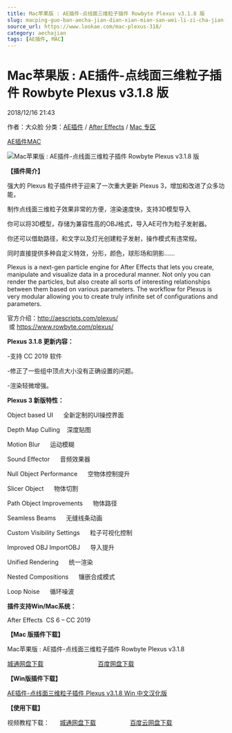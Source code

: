 ```yaml
---
title: Mac苹果版 : AE插件-点线面三维粒子插件 Rowbyte Plexus v3.1.8 版
slug: macping-guo-ban-aecha-jian-dian-xian-mian-san-wei-li-zi-cha-jian-rowbyte-plexus-v3-1-8-ban
source_url: https://www.lookae.com/mac-plexus-318/
category: aechajian
tags: [AE插件, MAC]
---
```

# Mac苹果版 : AE插件-点线面三维粒子插件 Rowbyte Plexus v3.1.8 版

2018/12/16 21:43

作者：大众脸
分类：[AE插件](https://www.lookae.com/after-effects/aechajian/) / [After Effects](https://www.lookae.com/after-effects/) / [Mac 专区](https://www.lookae.com/mac-osx/)

[AE插件](https://www.lookae.com/tag/ae%e6%8f%92%e4%bb%b6/)[MAC](https://www.lookae.com/tag/mac/)

![Mac苹果版 : AE插件-点线面三维粒子插件 Rowbyte Plexus v3.1.8 版](https://www.lookae.com/wp-content/uploads/2016/07/plexus-3.jpg "Mac苹果版 : AE插件-点线面三维粒子插件 Rowbyte Plexus v3.1.8 版-LookAE.com")

**【插件简介】**

强大的 Plexus 粒子插件终于迎来了一次重大更新 Plexus 3，增加和改进了众多功能，

制作点线面三维粒子效果非常的方便，渲染速度快，支持3D模型导入

你可以将3D模型，存储为兼容性高的OBJ格式，导入AE可作为粒子发射器。

你还可以借助路径，和文字以及灯光创建粒子发射，操作模式有违常规。

同时直接提供多种自定义特效，分形，颜色，球形场和阴影……

Plexus is a next-gen particle engine for After Effects that lets you create, manipulate and visualize data in a procedural manner. Not only you can render the particles, but also create all sorts of interesting relationships between them based on various parameters. The workflow for Plexus is very modular allowing you to create truly infinite set of configurations and parameters.

官方介绍：http://aescripts.com/plexus/  或 https://www.rowbyte.com/plexus/

**Plexus 3.1.8 更新内容：**

-支持 CC 2019 软件

-修正了一些组中顶点大小没有正确设置的问题。

-渲染轻微增强。

**Plexus 3 新版特性：**

Object based UI      全新定制的UI操控界面

Depth Map Culling    深度贴图

Motion Blur      运动模糊

Sound Effector      音频效果器

Null Object Performance      空物体控制提升

Slicer Object      物体切割

Path Object Improvements      物体路径

Seamless Beams      无缝线条动画

Custom Visibility Settings      粒子可视化控制

Improved OBJ ImportOBJ      导入提升

Unified Rendering      统一渲染

Nested Compositions      镶嵌合成模式

Loop Noise      循环噪波

**插件支持Win/Mac系统：**

After Effects  CS 6 – CC 2019

**【Mac 版插件下载】**

Mac苹果版 : AE插件-点线面三维粒子插件 Rowbyte Plexus v3.1.8

[城通网盘下载](https://lookae.ctfile.com/fs/680462-325766160)                                [百度网盘下载](https://pan.baidu.com/s/15Q7d6Dj7gqltmS4ZsHfaZQ)

**【Win版插件下载】**

[AE插件-点线面三维粒子插件 Plexus v3.1.8 Win 中文汉化版](https://www.lookae.com/plexus318win/)

**【使用下载】**

视频教程下载：      [城通网盘下载](https://lookae.ctfile.com/fs/ZI4154455817)                    [百度云网盘下载](https://pan.baidu.com/s/1hsvzYvi)
